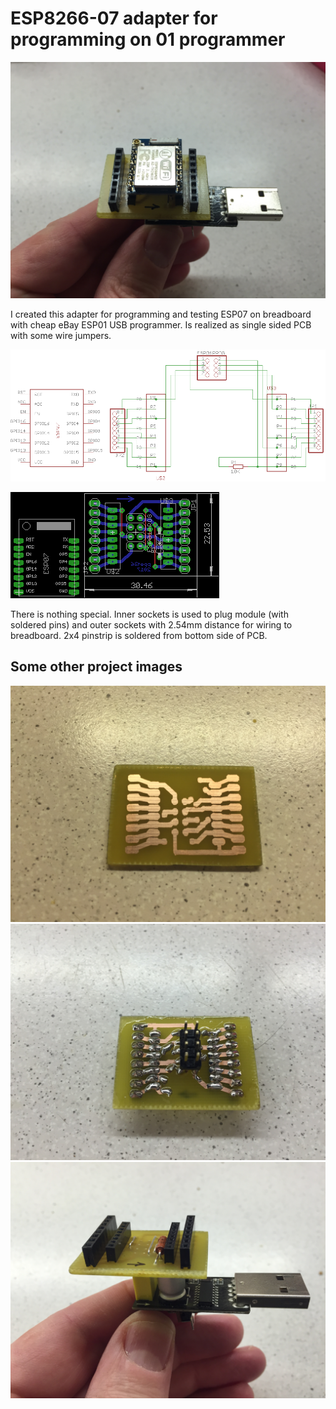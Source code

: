 # ESP8266-07 adapter for programming on 01 programmer

![alt](/images/2017-01-17%2016.36.57.jpg?raw=true)

I created this adapter for programming and testing ESP07 on breadboard with cheap eBay ESP01 USB programmer. Is realized as single sided PCB with some wire jumpers.

![alt](/images/esp07_prog_sch.png?raw=true)

![alt](/images/esp07_prog_dps.png?raw=true)

There is nothing special. Inner sockets is used to plug module (with soldered pins) and outer sockets with 2.54mm distance for wiring to breadboard. 2x4 pinstrip is soldered from bottom side of PCB.

## Some other project images

![alt](/images/2017-01-16%2022.18.23.jpg?raw=true)
![alt](/images/2017-01-17%2016.34.36.jpg?raw=true)
![alt](/images/2017-01-17%2016.36.03.jpg?raw=true)
